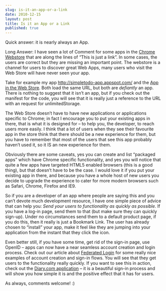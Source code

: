 ```yaml
---
slug: is-it-an-app-or-a-link
date: 2010-12-15
layout: post
title: Is it an App or a Link
published: true
---
```

<p>Quick answer: it is nearly always an App.</p>

<p>Long Answer:
I have seen a lot of Comment for some apps in the <a href="http://chrome.google.com/webstore">Chrome Webstore</a> that are along the lines of &ldquo;This is just
a link&rdquo;.  In some cases, the users are correct but they are missing an
important point.  The webstore is a channel for users to discover great Web
Apps, many users who visit the Web Store will have never seen your app.</p>

<p>Take for example my app <a href="http://simpletodo-app.appspot.com/">
<a href="http://simpletodo-app.appspot.com/">http://simpletodo-app.appspot.com/</a></a> and
the <a href="https://chrome.google.com/webstore/detail/eacapmgbhgdfiolkgbbenjejapdpiapi">App in the Web Store</a>.
 Both load the same URL, but both are <em>defiantly</em> an app.  There is nothing
to suggest that it isn&rsquo;t an app, but if you check out the manifest for the
code, you will see that it is really just a reference to the URL with an
request for unlimitedStorage.</p>

<p>The Web Store doesn&rsquo;t have to have new applications or applications specific
to Chrome; in fact I encourage you to put your existing apps in there, that
is what it is designed for &ndash; to help you, the developer, to reach users more
easily.  I think that a lot of users when they see their favourite app in
the store think that there should be a new experience for them, but you have
to remember that most of the users that see this app probably haven&rsquo;t used
it, so it IS an new experience for them.</p>

<p>Obviously there are some caveats, yes you can create and list &ldquo;packaged
apps&rdquo; which have Chrome specific functionality, and yes you will notice that
quite a few apps have targeted HTML5 enabled browsers (this is a good
thing), but that doesn&rsquo;t have to be the case.  I would love it if you put
your existing app in there, and because you have a whole host of new users
you decide to upgrade the experience to cater for more modern browsers such
as Safari, Chrome, Firefox and IE9.</p>

<p>So if you are a developer of an app where people are saying this and you
can&rsquo;t devote much development resource, I have one simple piece of advice
that can help you: <em>Send your users to functionality as quickly as possible</em>.
 If you have a log-in page, send them to that (but make sure they can
quickly sign-up).  Under no circumstances send them to a default product
page, if you do this, then it really is just a Bookmark Link.  The user has
already chosen to &ldquo;install&rdquo; your app, make it feel like they are jumping
into your application from the instant that they click the icon.</p>

<p>Even better still, if you have some time, get rid of the sign-in page, use
OpenID &ndash; apps can now have a near seamless account creation and login
process.  Check out our article about <a href="http://code.google.com/chrome/webstore/articles/authentication.html">Federated Login</a> for
some really nice examples of account creation and sign-in flows.  You will
see that they get users to the functionality really quickly.  If you want to
see this in action, check out the <a href="https://chrome.google.com/webstore/detail/abjfkoljackhkbokdhonflfjfkboajkp">Diary.com application</a>
&ndash; it is a beautiful sign-in process and will show you how simple it is and
the positive effect that it has for users.</p>

<p>As always, comments welcome! :)</p>

